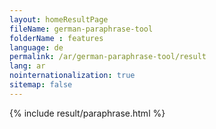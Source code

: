 ```yaml
---
layout: homeResultPage
fileName: german-paraphrase-tool
folderName : features
language: de
permalink: /ar/german-paraphrase-tool/result
lang: ar
nointernationalization: true
sitemap: false
---
```

{% include result/paraphrase.html %}

<script src="/js/result/paraprashing.js" data-foldername="{{page.folderName}}" data-lang="{{page.lang}}"></script>